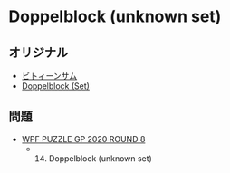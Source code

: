 # Doppelblock (unknown set)

## オリジナル
- [ビトィーンサム](doppelblock.md)
- [Doppelblock (Set)](doppelblock-set.md)

## 問題
- [WPF PUZZLE GP 2020 ROUND 8](../questions/wpfpgp2020-8.md)
	- 14. Doppelblock (unknown set)
